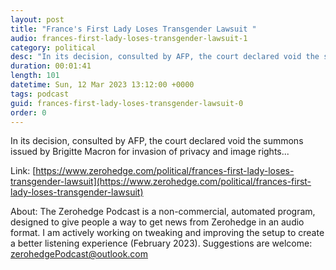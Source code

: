```yaml
---
layout: post
title: "France's First Lady Loses Transgender Lawsuit "
audio: frances-first-lady-loses-transgender-lawsuit-1
category: political
desc: "In its decision, consulted by AFP, the court declared void the summons issued by Brigitte Macron for invasion of privacy and image rights..."
duration: 00:01:41
length: 101
datetime: Sun, 12 Mar 2023 13:12:00 +0000
tags: podcast
guid: frances-first-lady-loses-transgender-lawsuit-0
order: 0
---
```

In its decision, consulted by AFP, the court declared void the summons issued by Brigitte Macron for invasion of privacy and image rights...

Link: [https://www.zerohedge.com/political/frances-first-lady-loses-transgender-lawsuit](https://www.zerohedge.com/political/frances-first-lady-loses-transgender-lawsuit)

About: The Zerohedge Podcast is a non-commercial, automated program, designed to give people a way to get news from Zerohedge in an audio format.  I am actively working on tweaking and improving the setup to create a better listening experience (February 2023).  Suggestions are welcome: [zerohedgePodcast@outlook.com](mailto:zerohedgePodcast@outlook.com)